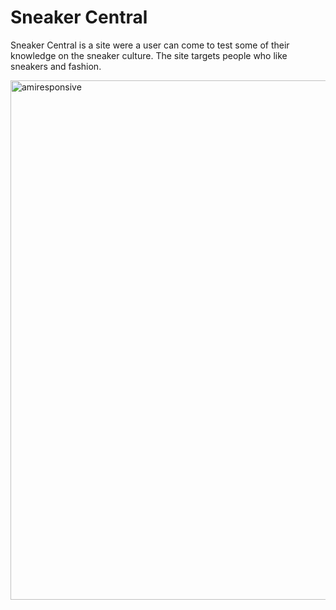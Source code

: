 # Sneaker Central #

Sneaker Central is a site were a user can come to test some of their knowledge on the sneaker culture. The site targets people who like sneakers and fashion.

<img width="831" alt="amiresponsive" src="https://user-images.githubusercontent.com/104259989/178095845-25c5d872-5fb5-45eb-a725-637d60c4921a.png">
